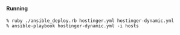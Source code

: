 #### Running

```
% ruby ./ansible_deploy.rb hostinger.yml hostinger-dynamic.yml
% ansible-playbook hostinger-dynamic.yml -i hosts
```
